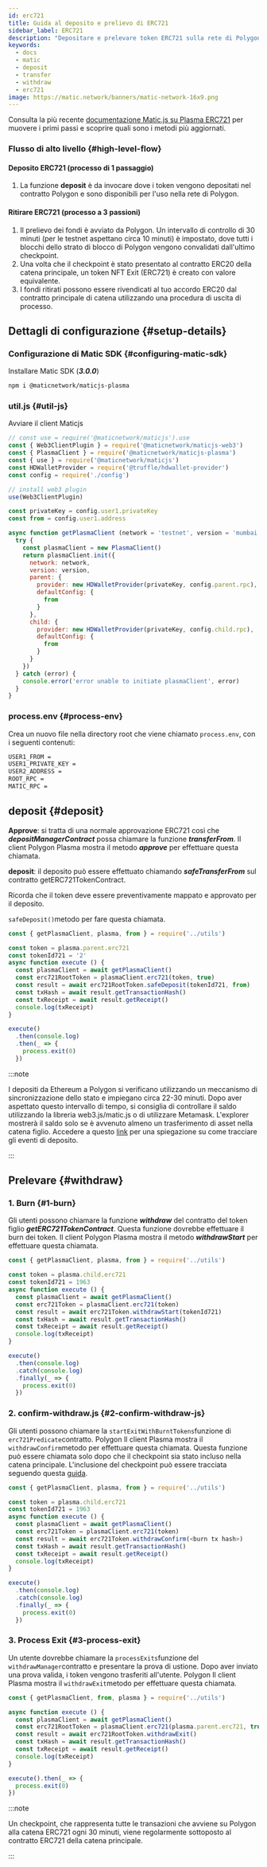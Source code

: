 ```yaml
---
id: erc721
title: Guida al deposito e prelievo di ERC721
sidebar_label: ERC721
description: "Depositare e prelevare token ERC721 sulla rete di Polygon."
keywords:
  - docs
  - matic
  - deposit
  - transfer
  - withdraw
  - erc721
image: https://matic.network/banners/matic-network-16x9.png
---
```


Consulta la più recente [documentazione Matic.js su Plasma ERC721](https://maticnetwork.github.io/matic.js/docs/plasma/erc721/) per muovere i primi passi e scoprire quali sono i metodi più aggiornati.

### Flusso di alto livello {#high-level-flow}

#### **Deposito ERC721 (processo di 1 passaggio)**

1. La funzione **deposit** è da invocare dove i token vengono depositati nel contratto Polygon e sono disponibili per l'uso nella rete di Polygon.

#### **Ritirare ERC721 (processo a 3 passioni)**

1. Il prelievo dei fondi è avviato da Polygon. Un intervallo di controllo di 30 minuti (per le testnet aspettano circa 10 minuti) è impostato, dove tutti i blocchi dello strato di blocco di Polygon vengono convalidati dall'ultimo checkpoint.
2. Una volta che il checkpoint è stato presentato al contratto ERC20 della catena principale, un token NFT Exit (ERC721) è creato con valore equivalente.
3. I fondi ritirati possono essere rivendicati al tuo accordo ERC20 dal contratto principale di catena utilizzando una procedura di uscita di processo.

## Dettagli di configurazione {#setup-details}

### Configurazione di Matic SDK {#configuring-matic-sdk}

Installare Matic SDK (**_3.0.0_**)

```bash
npm i @maticnetwork/maticjs-plasma
```

### util.js {#util-js}

Avviare il client Maticjs

```js
// const use = require('@maticnetwork/maticjs').use
const { Web3ClientPlugin } = require('@maticnetwork/maticjs-web3')
const { PlasmaClient } = require('@maticnetwork/maticjs-plasma')
const { use } = require('@maticnetwork/maticjs')
const HDWalletProvider = require('@truffle/hdwallet-provider')
const config = require('./config')

// install web3 plugin
use(Web3ClientPlugin)

const privateKey = config.user1.privateKey
const from = config.user1.address

async function getPlasmaClient (network = 'testnet', version = 'mumbai') {
  try {
    const plasmaClient = new PlasmaClient()
    return plasmaClient.init({
      network: network,
      version: version,
      parent: {
        provider: new HDWalletProvider(privateKey, config.parent.rpc),
        defaultConfig: {
          from
        }
      },
      child: {
        provider: new HDWalletProvider(privateKey, config.child.rpc),
        defaultConfig: {
          from
        }
      }
    })
  } catch (error) {
    console.error('error unable to initiate plasmaClient', error)
  }
}
```

### process.env {#process-env}

Crea un nuovo file nella directory root che viene chiamato `process.env`, con i seguenti contenuti:

```bash
USER1_FROM =
USER1_PRIVATE_KEY =
USER2_ADDRESS =
ROOT_RPC =
MATIC_RPC =
```

## deposit {#deposit}

**Approve**: si tratta di una normale approvazione ERC721 così che **_depositManagerContract_** possa chiamare la funzione **_transferFrom_**. Il client Polygon Plasma mostra il metodo **_approve_** per effettuare questa chiamata.

**deposit**: il deposito può essere effettuato chiamando **_safeTransferFrom_** sul contratto getERC721TokenContract.

Ricorda che il token deve essere preventivamente mappato e approvato per il deposito.

`safeDeposit()`metodo per fare questa chiamata.

```js
const { getPlasmaClient, plasma, from } = require('../utils')

const token = plasma.parent.erc721
const tokenId721 = '2'
async function execute () {
  const plasmaClient = await getPlasmaClient()
  const erc721RootToken = plasmaClient.erc721(token, true)
  const result = await erc721RootToken.safeDeposit(tokenId721, from)
  const txHash = await result.getTransactionHash()
  const txReceipt = await result.getReceipt()
  console.log(txReceipt)
}

execute()
  .then(console.log)
  .then(_ => {
    process.exit(0)
  })

```

:::note

I depositi da Ethereum a Polygon si verificano utilizzando un meccanismo di sincronizzazione dello stato e impiegano circa 22-30 minuti. Dopo aver aspettato questo intervallo di tempo, si consiglia di controllare il saldo utilizzando la libreria web3.js/matic.js o di utilizzare Metamask. L'explorer mostrerà il saldo solo se è avvenuto almeno un trasferimento di asset nella catena figlio. Accedere a questo [link](/docs/develop/ethereum-polygon/plasma/deposit-withdraw-event-plasma) per una spiegazione su come tracciare gli eventi di deposito.

:::

## Prelevare {#withdraw}

### 1. Burn {#1-burn}

Gli utenti possono chiamare la funzione **_withdraw_** del contratto del token figlio **_getERC721TokenContract_**. Questa funzione dovrebbe effettuare il burn dei token. Il client Polygon Plasma mostra il metodo **_withdrawStart_** per effettuare questa chiamata.

```js
const { getPlasmaClient, plasma, from } = require('../utils')

const token = plasma.child.erc721
const tokenId721 = 1963
async function execute () {
  const plasmaClient = await getPlasmaClient()
  const erc721Token = plasmaClient.erc721(token)
  const result = await erc721Token.withdrawStart(tokenId721)
  const txHash = await result.getTransactionHash()
  const txReceipt = await result.getReceipt()
  console.log(txReceipt)
}

execute()
  .then(console.log)
  .catch(console.log)
  .finally(_ => {
    process.exit(0)
  })
```

### 2. confirm-withdraw.js {#2-confirm-withdraw-js}

Gli utenti possono chiamare la `startExitWithBurntTokens`funzione di `erc721Predicate`contratto. Polygon Il client Plasma mostra il `withdrawConfirm`metodo per effettuare questa chiamata. Questa funzione può essere chiamata solo dopo che il checkpoint sia stato incluso nella catena principale. L'inclusione del checkpoint può essere tracciata seguendo questa [guida](/docs/develop/ethereum-polygon/plasma/deposit-withdraw-event-plasma#checkpoint-events).


```js
const { getPlasmaClient, plasma, from } = require('../utils')

const token = plasma.child.erc721
const tokenId721 = 1963
async function execute () {
  const plasmaClient = await getPlasmaClient()
  const erc721Token = plasmaClient.erc721(token)
  const result = await erc721Token.withdrawConfirm(<burn tx hash>)
  const txHash = await result.getTransactionHash()
  const txReceipt = await result.getReceipt()
  console.log(txReceipt)
}

execute()
  .then(console.log)
  .catch(console.log)
  .finally(_ => {
    process.exit(0)
  })
```

### 3. Process Exit {#3-process-exit}

Un utente dovrebbe chiamare la `processExits`funzione del `withdrawManager`contratto e presentare la prova di ustione. Dopo aver inviato una prova valida, i token vengono trasferiti all'utente. Polygon Il client Plasma mostra il `withdrawExit`metodo per effettuare questa chiamata.

```js
const { getPlasmaClient, from, plasma } = require('../utils')

async function execute () {
  const plasmaClient = await getPlasmaClient()
  const erc721RootToken = plasmaClient.erc721(plasma.parent.erc721, true)
  const result = await erc721RootToken.withdrawExit()
  const txHash = await result.getTransactionHash()
  const txReceipt = await result.getReceipt()
  console.log(txReceipt)
}

execute().then(_ => {
  process.exit(0)
})
```

:::note

Un checkpoint, che rappresenta tutte le transazioni che avviene su Polygon alla catena ERC721 ogni 30 minuti, viene regolarmente sottoposto al contratto ERC721 della catena principale.

:::
